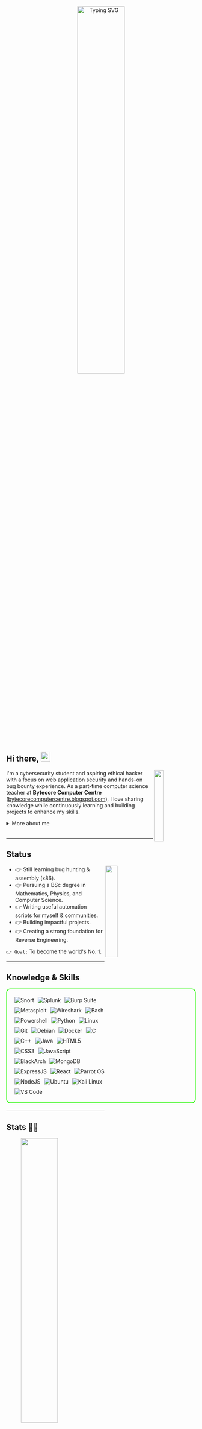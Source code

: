 <div align="center">
  <a href="https://git.io/typing-svg">
    <img align="center" width="50%" src="https://readme-typing-svg.demolab.com?font=Bank+Gothic&pause=1000&color=FF2222&width=435&lines=Mukund+Vishwakarma" alt="Typing SVG" />
  </a>
</div>

<h2 align="left">
  Hi there,
  <img src="https://media.giphy.com/media/hvRJCLFzcasrR4ia7z/giphy.gif" width="25px"/>
</h2>

<img width="22%" align="right" src="https://github.com/user-attachments/assets/e78e13fd-8c84-4c21-9471-79d5374d4a15">

I'm a cybersecurity student and aspiring ethical hacker with a focus on web application security and hands-on bug bounty experience. As a part-time computer science teacher at **Bytecore Computer Centre** ([bytecorecomputercentre.blogspot.com](https://bytecorecomputercentre.blogspot.com)), I love sharing knowledge while continuously learning and building projects to enhance my skills.

<details>
  <summary>More about me</summary>
  <ul>
    <li><strong>From</strong>: India</li>
    <li>Improving knowledge in <strong>Website Vulnerabilities</strong></li>
    <li>Currently learning <strong>everything</strong></li>
    <li>Reach me on <strong><a href="https://x.com/MukundVishwa785">X (Twitter)</a></strong></li>
    <li><strong>Portfolio:</strong> Coming soon</li>
  </ul>
</details>
<br>

---

<h2 id="present_status">Status</h2>

<img width="25%" align="right" src="https://github.com/user-attachments/assets/9c826dd0-fd72-49ba-af60-e79f64344f59">

- 👉 Still learning bug hunting & assembly (x86).
- 👉 Pursuing a BSc degree in Mathematics, Physics, and Computer Science.
- 👉 Writing useful automation scripts for myself & communities.
- 👉 Building impactful projects.
- 👉 Creating a strong foundation for Reverse Engineering.

`👉 Goal:` To become the world's No. 1.

---

<h2 id="knowledge_skills">Knowledge & Skills</h2>

<div style="border: 2px solid #22F700; border-radius: 10px; padding: 20px; margin-bottom: 20px;">
  <div align="center" style="display: flex; flex-wrap: wrap; gap: 10px;">
      <img src="https://img.shields.io/badge/Snort-007ACC?style=for-the-badge&logo=snort&color=000000" alt="Snort" />
      <img src="https://img.shields.io/badge/Splunk-007ACC?style=for-the-badge&logo=Splunk&color=000000" alt="Splunk" />
      <img src="https://img.shields.io/badge/BurpSuite-FF6633?style=for-the-badge&logo=burp-suite&color=000000" alt="Burp Suite" />
      <img src="https://img.shields.io/badge/Metasploit-008C8C?style=for-the-badge&logo=metasploit&color=000000" alt="Metasploit" />
      <img src="https://img.shields.io/badge/Wireshark-009639?style=for-the-badge&logo=wireshark&color=000000" alt="Wireshark" />
      <img src="https://img.shields.io/badge/Bash-4EAA25?style=for-the-badge&logo=gnu-bash&color=000000" alt="Bash" />
      <img src="https://img.shields.io/badge/Powershell-007ACC?style=for-the-badge&logo=powershell&color=000000" alt="Powershell" />
      <img src="https://img.shields.io/badge/Python-3776AB?style=for-the-badge&logo=python&color=000000" alt="Python" />
      <img src="https://img.shields.io/badge/Linux-FCC624?style=for-the-badge&logo=linux&color=000000" alt="Linux" />
      <img src="https://img.shields.io/badge/Git-F05032?style=for-the-badge&logo=git&color=000000" alt="Git" />
      <img src="https://img.shields.io/badge/Debian-D70A53?style=for-the-badge&logo=debian&color=000000" alt="Debian" />
      <img src="https://img.shields.io/badge/Docker-2496ED?style=for-the-badge&logo=docker&color=000000" alt="Docker" />
      <img src="https://img.shields.io/badge/C-00599C?style=for-the-badge&logo=c&color=000000" alt="C" />
      <img src="https://img.shields.io/badge/C%2B%2B-F34B7F?style=for-the-badge&logo=c%2B%2B&color=000000" alt="C++" />
      <img src="https://img.shields.io/badge/Java-007396?style=for-the-badge&logo=java&color=000000" alt="Java" />
      <img src="https://img.shields.io/badge/HTML5-5D4B6C?style=for-the-badge&logo=html5&color=000000" alt="HTML5" />
      <img src="https://img.shields.io/badge/CSS3-2965F1?style=for-the-badge&logo=css3&color=000000" alt="CSS3" />
      <img src="https://img.shields.io/badge/JavaScript-F7DF1E?style=for-the-badge&logo=javascript&color=000000" alt="JavaScript" />
      <img src="https://img.shields.io/badge/BlackArch-0A0A0A?style=for-the-badge&logo=blackarch&color=000000" alt="BlackArch" />
      <img src="https://img.shields.io/badge/MongoDB-47A248?style=for-the-badge&logo=mongodb&color=000000" alt="MongoDB" />
      <img src="https://img.shields.io/badge/ExpressJS-000000?style=for-the-badge&logo=express&color=000000" alt="ExpressJS" />
      <img src="https://img.shields.io/badge/React-61DAFB?style=for-the-badge&logo=react&color=000000" alt="React" />
      <img src="https://img.shields.io/badge/Parrot_OS-2E8E8F?style=for-the-badge&logo=parrot&color=000000" alt="Parrot OS" />
      <img src="https://img.shields.io/badge/Node.js-8CC84C?style=for-the-badge&logo=node.js&color=000000" alt="NodeJS" />
      <img src="https://img.shields.io/badge/Ubuntu-E95420?style=for-the-badge&logo=ubuntu&color=000000" alt="Ubuntu" />
      <img src="https://img.shields.io/badge/Kali_Linux-557C94?style=for-the-badge&logo=kali-linux&color=000000" alt="Kali Linux" />
      <img src="https://img.shields.io/badge/VS_Code-007ACC?style=for-the-badge&logo=visual-studio-code&color=000000" alt="VS Code" />
  </div>
</div>

---

<h2 id="github_stats">Stats 👨‍💻</h2>

<img align="right" width="44%" src="https://i.imgur.com/1ToWEWw.png"/>

![My Stats](https://github-readme-stats.vercel.app/api?username=mukundvishwa95&theme=vision-friendly-dark&bg_color=00000000&hide_border=false&custom_title=Overall)
  
[![Streak](https://streak-stats.demolab.com?user=mukundvishwa95&theme=dark&card_width=450&bg_color=00000000&hide_border=false)](https://git.io/streak-stats)

<p align="left">
  <a href="https://github.com/mukundvishwa95/github-readme-stats">
    <img src="https://github-readme-stats.vercel.app/api/top-langs/?username=mukundvishwa95&layout=compact&theme=vision-friendly-dark&bg_color=00000000&hide_border=false" width="450" />
  </a>
</p>
